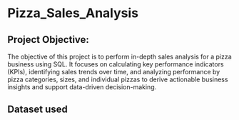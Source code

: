 # Pizza_Sales_Analysis
## Project Objective:
The objective of this project is to perform in-depth sales analysis for a pizza business using SQL. It focuses on calculating key performance indicators (KPIs), identifying sales trends over time, and analyzing performance by pizza categories, sizes, and individual pizzas to derive actionable business insights and support data-driven decision-making.

## Dataset used
